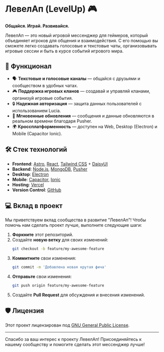 # ЛевелАп (LevelUp) 🎮

**Общайся. Играй. Развивайся.**

ЛевелАп — это новый игровой мессенджер для геймеров, который объединяет игроков для общения и взаимодействия. С его помощью вы сможете легко создавать голосовые и текстовые чаты, организовывать игровые сессии и быть в курсе событий игрового мира.

## 🚀 Функционал

- 🗣️ **Текстовые и голосовые каналы** — общайся с друзьями и сообществом в удобных чатах.
- 🎮 **Поддержка игровых кланов** — создавай и управляй кланами, организуй игровые события.
- 🔒 **Надежная авторизация** — защита данных пользователей с использованием Lucia.
- 💬 **Мгновенные обновления** — сообщения и данные обновляются в реальном времени благодаря Pusher.
- 🌍 **Кроссплатформенность** — доступен на Web, Desktop (Electron) и Mobile (Capacitor Ionic).

## 🛠️ Стек технологий

- **Frontend**: [Astro](https://astro.build), [React](https://reactjs.org), [Tailwind CSS](https://tailwindcss.com) + [DaisyUI](https://daisyui.com)
- **Backend**: [Node.js](https://nodejs.org), [MongoDB](https://www.mongodb.com), [Pusher](https://pusher.com)
- **Desktop**: [Electron](https://www.electronjs.org)
- **Mobile**: [Capacitor](https://capacitorjs.com), [Ionic](https://ionicframework.com)
- **Hosting**: [Vercel](https://vercel.com)
- **Version Control**: [GitHub](https://github.com)

## 💻 Вклад в проект

Мы приветствуем вклад сообщества в развитие "ЛевелАп"! Чтобы помочь нам сделать проект лучше, выполните следующие шаги:

1. **Форкните** этот репозиторий.
2. Создайте **новую ветку** для своих изменений:
    ```bash
    git checkout -b feature/my-awesome-feature
    ```
3. **Коммитните** свои изменения:
    ```bash
    git commit -m 'Добавлена новая крутая фича'
    ```
4. **Отправьте** свои изменения:
    ```bash
    git push origin feature/my-awesome-feature
    ```
5. Создайте **Pull Request** для обсуждения и внесения изменений.

## 🛡️ Лицензия

Этот проект лицензирован под [GNU General Public License](./LICENSE).

---

Спасибо за ваш интерес к проекту ЛевелАп! Присоединяйтесь к нашему сообществу и помогите сделать этот мессенджер лучше!
